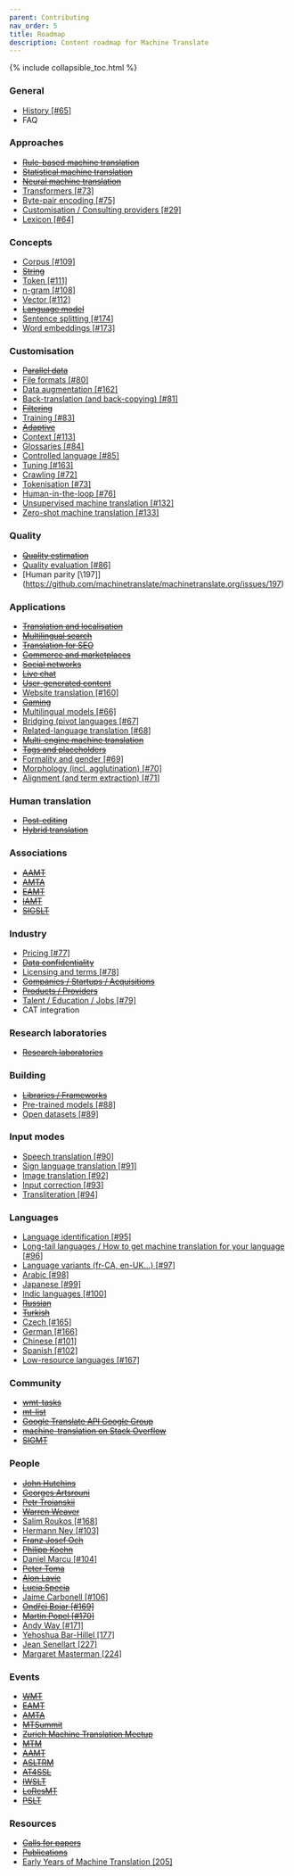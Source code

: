 ```yaml
---
parent: Contributing
nav_order: 5
title: Roadmap
description: Content roadmap for Machine Translate
---
```


{% include collapsible_toc.html %}

### General

- [History \[#65\]](https://github.com/machinetranslate/machinetranslate.org/issues/65)
- FAQ

### Approaches

- ~~[Rule-based machine translation](/approaches/rule-based-machine-translation.md)~~
- ~~[Statistical machine translation](/approaches/statistical-machine-translation.md)~~
- ~~[Neural machine translation](/approaches/neural-machine-translation.md)~~
- [Transformers \[#73\]](https://github.com/machinetranslate/machinetranslate.org/issues/73)
- [Byte-pair encoding \[#75\]](https://github.com/machinetranslate/machinetranslate.org/issues/75)
- [Customisation / Consulting providers \[#29\]](https://github.com/machinetranslate/machinetranslate.org/issues/29)
- [Lexicon \[#64\]](https://github.com/machinetranslate/machinetranslate.org/issues/64)


### Concepts

- [Corpus \[#109\]](https://github.com/machinetranslate/machinetranslate.org/issues/109)
- ~~[String](/concepts/string.md)~~
- [Token \[#111\]](https://github.com/machinetranslate/machinetranslate.org/issues/111)
- [n-gram \[#108\]](https://github.com/machinetranslate/machinetranslate.org/issues/108)
- [Vector \[#112\]](https://github.com/machinetranslate/machinetranslate.org/issues/112)
- ~~[Language model](/concepts/language-model.md)~~
- [Sentence splitting \[#174\]](https://github.com/machinetranslate/machinetranslate.org/issues/174)
- [Word embeddings \[#173\]](https://github.com/machinetranslate/machinetranslate.org/issues/173)


### Customisation

- ~~[Parallel data](/customisation/parallel-data.md)~~
- [File formats \[#80\]](https://github.com/machinetranslate/machinetranslate.org/issues/80)
- [Data augmentation \[#162\]](https://github.com/machinetranslate/machinetranslate.org/issues/162)
- [Back-translation (and back-copying) \[#81\]](https://github.com/machinetranslate/machinetranslate.org/issues/81)
- ~~[Filtering](/customisation/filtering.md)~~
- [Training \[#83\]](https://github.com/machinetranslate/machinetranslate.org/issues/83)
- ~~[Adaptive](/customisation/adaptive.md)~~
- [Context \[#113\]](https://github.com/machinetranslate/machinetranslate.org/issues/113)
- [Glossaries \[#84\]](https://github.com/machinetranslate/machinetranslate.org/issues/84)
- [Controlled language \[#85\]](https://github.com/machinetranslate/machinetranslate.org/issues/85)
- [Tuning \[#163\]](https://github.com/machinetranslate/machinetranslate.org/issues/163)
- [Crawling \[#72\]](https://github.com/machinetranslate/machinetranslate.org/issues/72)
- [Tokenisation \[#73\]](https://github.com/machinetranslate/machinetranslate.org/issues/73)
- [Human-in-the-loop \[#76\]](https://github.com/machinetranslate/machinetranslate.org/issues/76)
- [Unsupervised machine translation \[#132\]](https://github.com/machinetranslate/machinetranslate.org/issues/132)
- [Zero-shot machine translation \[#133\]](https://github.com/machinetranslate/machinetranslate.org/issues/133)

### Quality

- ~~[Quality estimation](/quality/quality-estimation.md)~~
- [Quality evaluation \[#86\]](https://github.com/machinetranslate/machinetranslate.org/issues/86)
- [Human parity \[\197]](https://github.com/machinetranslate/machinetranslate.org/issues/197)


### Applications

- ~~[Translation and localisation](/applications/translation-and-localisation.md)~~
- ~~[Multilingual search](/applications/multilingual-search.md)~~
- ~~[Translation for SEO](/applications/seo.md)~~
- ~~[Commerce and marketplaces](/applications/commerce-and-marketplaces)~~
- ~~[Social networks](/applications/social-networks.md)~~
- ~~[Live chat](/applications/live-chat.md)~~
- ~~[User-generated content](/applications/user-generated-content.md)~~
- [Website translation \[#160\]](https://github.com/machinetranslate/machinetranslate.org/issues/160)
- ~~[Gaming](/applications/gaming.md)~~
- [Multilingual models \[#66\]](https://github.com/machinetranslate/machinetranslate.org/issues/66)
- [Bridging (pivot languages \[#67\]](https://github.com/machinetranslate/machinetranslate.org/issues/67)
- [Related-language translation \[#68\]](https://github.com/machinetranslate/machinetranslate.org/issues/68)
- ~~[Multi-engine machine translation](/applications/multi-engine-machine-translation.md)~~
- ~~[Tags and placeholders](/applications/tags-and-placeholders.md)~~
- [Formality and gender \[#69\]](https://github.com/machinetranslate/machinetranslate.org/issues/69)
- [Morphology (incl. agglutination) \[#70\]](https://github.com/machinetranslate/machinetranslate.org/issues/70)
- [Alignment (and term extraction) \[#71\]](https://github.com/machinetranslate/machinetranslate.org/issues/71)


### Human translation

- ~~[Post-editing](/workflows/post-editing.md)~~
- ~~[Hybrid translation](/workflows/hybrid-translation.md)~~

### Associations

- ~~[AAMT](/associations/aamt.md)~~
- ~~[AMTA](/associations/amta.md)~~
- ~~[EAMT](/associations/eamt.md)~~
- ~~[IAMT](/associations/iamt.md)~~
- ~~[SIGSLT](/associations/sigslt.md)~~

### Industry

- [Pricing \[#77\]](https://github.com/machinetranslate/machinetranslate.org/issues/77)
- ~~[Data confidentiality](/industry/data-confidentiality.md)~~
- [Licensing and terms \[#78\]](https://github.com/machinetranslate/machinetranslate.org/issues/78)
- ~~[Companies / Startups / Acquisitions](/industry/companies.md)~~
- ~~[Products / Providers](/industry/products.md)~~
- [Talent / Education / Jobs \[#79\]](https://github.com/machinetranslate/machinetranslate.org/issues/79)
- CAT integration

### Research laboratories

- ~~[Research laboratories](/research-laboratories/research-laboratories.md)~~


### Building

- ~~[Libraries / Frameworks](/building/libraries-frameworks.md)~~
- [Pre-trained models \[#88\]](https://github.com/machinetranslate/machinetranslate.org/issues/88)
- [Open datasets \[#89\]](https://github.com/machinetranslate/machinetranslate.org/issues/89)


### Input modes

- [Speech translation \[#90\]](https://github.com/machinetranslate/machinetranslate.org/issues/90)
- [Sign language translation \[#91\]](https://github.com/machinetranslate/machinetranslate.org/issues/91)
- [Image translation \[#92\]](https://github.com/machinetranslate/machinetranslate.org/issues/92)
- [Input correction \[#93\]](https://github.com/machinetranslate/machinetranslate.org/issues/93)
- [Transliteration \[#94\]](https://github.com/machinetranslate/machinetranslate.org/issues/94)


### Languages

- [Language identification \[#95\]](https://github.com/machinetranslate/machinetranslate.org/issues/95)
- [Long-tail languages / How to get machine translation for your language \[#96\]](https://github.com/machinetranslate/machinetranslate.org/issues/96)
- [Language variants (fr-CA, en-UK…) \[#97\]](https://github.com/machinetranslate/machinetranslate.org/issues/97)
- [Arabic \[#98\]](https://github.com/machinetranslate/machinetranslate.org/issues/98)
- [Japanese \[#99\]](https://github.com/machinetranslate/machinetranslate.org/issues/99)
- [Indic languages \[#100\]](https://github.com/machinetranslate/machinetranslate.org/issues/100)
- ~~[Russian](/languages/russian.md)~~
- ~~[Turkish](/languages/turkish.md)~~
- [Czech \[#165\]](https://github.com/machinetranslate/machinetranslate.org/issues/165)
- [German \[#166\]](https://github.com/machinetranslate/machinetranslate.org/issues/166)
- [Chinese \[#101\]](https://github.com/machinetranslate/machinetranslate.org/issues/101)
- [Spanish \[#102\]](https://github.com/machinetranslate/machinetranslate.org/issues/102)
- [Low-resource languages \[#167\]](https://github.com/machinetranslate/machinetranslate.org/issues/167)

### Community

- ~~[wmt-tasks](/community/communities.md#workshop-on-statistical-machine-translation)~~
- ~~[mt-list](/community/communities.md#mt-list)~~
- ~~[Google Translate API Google Group](/community/communities.md#google-cloud-translation-api)~~
- ~~[machine-translation on Stack Overflow](/community/communities.md#stackoverflow-machine-translation)~~
- ~~[SIGMT](/community/communities.md#sigmt)~~

### People

- ~~[John Hutchins](/community/people/john-hutchins.md)~~
- ~~[Georges Artsrouni](/community/people/georges-artsrouni.md)~~
- ~~[Petr Troianskii](/community/people/petr-troianskii.md)~~
- ~~[Warren Weaver](/community/people/warren-weaver.md)~~
- [Salim Roukos \[#168\]](https://github.com/machinetranslate/machinetranslate.org/issues/168)
- [Hermann Ney \[#103\]](https://github.com/machinetranslate/machinetranslate.org/issues/103)
- ~~[Franz Josef Och](/community/people/franz-josef-och.md)~~
- ~~[Philipp Koehn](/community/people/philipp-koehn)~~
- [Daniel Marcu \[#104\]](https://github.com/machinetranslate/machinetranslate.org/issues/104)
- ~~[Peter Toma](/community/people/peter-toma.md)~~
- ~~[Alon Lavie](/community/people/alon-lavie.md)~~
- ~~[Lucia Specia](/community/people/lucia-specia.md)~~
- [Jaime Carbonell \[#106\]](https://github.com/machinetranslate/machinetranslate.org/issues/106)
- ~~[Ondřej Bojar \[#169\]](https://github.com/machinetranslate/machinetranslate.org/issues/169)~~
- ~~[Martin Popel \[#170\]](https://github.com/machinetranslate/machinetranslate.org/issues/170)~~
- [Andy Way \[#171\]](https://github.com/machinetranslate/machinetranslate.org/issues/171)
- [Yehoshua Bar-Hillel \[177\]](https://github.com/machinetranslate/machinetranslate.org/issues/177)
- [Jean Senellart \[227\]](https://github.com/machinetranslate/machinetranslate.org/issues/227)
- [Margaret Masterman \[224\]](https://github.com/machinetranslate/machinetranslate.org/issues/224)


### Events

- ~~[WMT](/events/wmt.md)~~
- ~~[EAMT](/events/eamt2022.md)~~
- ~~[AMTA](/events/amta2022.md)~~
- ~~[MTSummit](/events/mtsummit2021.md)~~
- ~~[Zurich Machine Translation Meetup](/events/zurich-9.md)~~
- ~~[MTM](/events/mtm2019.md)~~
- ~~[AAMT](/events/aamt2021.md)~~
- ~~[ASLTRM](/events/asltrm2021.md)~~
- ~~[AT4SSL](/events/at4ssl2021.md)~~
- ~~[IWSLT](/events/iwslt2022.md)~~
- ~~[LoResMT](/events/loresmt2022.md)~~
- ~~[PSLT](/events/pslt2021.md)~~

### Resources

- ~~[Calls for papers](/resources/call-for-papers.md)~~
- ~~[Publications](/resources/publications.md)~~
- [Early Years of Machine Translation \[205\]](https://github.com/machinetranslate/machinetranslate.org/issues/205)
